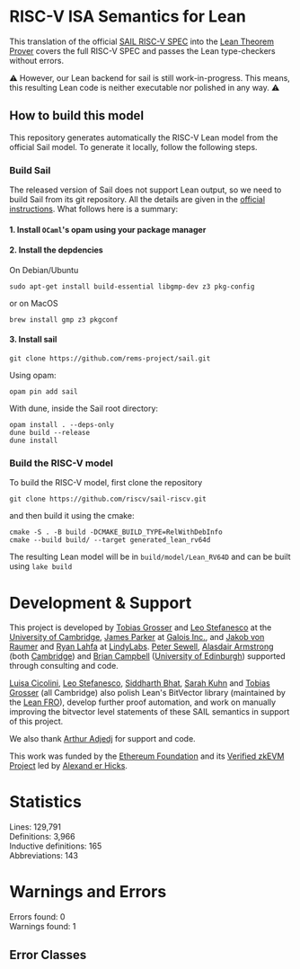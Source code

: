 # RISC-V ISA Semantics for Lean

This translation of the official [SAIL RISC-V
SPEC](https://github.com/riscv/sail-riscv/) into the [Lean Theorem
Prover](https://lean-lang.org) covers the full RISC-V SPEC and passes the Lean
type-checkers without errors.

⚠️ However, our Lean backend for sail is still work-in-progress.  This means,
this resulting Lean code is neither executable nor polished in any way. ⚠️

## How to build this model

This repository generates automatically the RISC-V Lean model from the official Sail model. To generate it locally, follow the following steps.

### Build Sail

The released version of Sail does not support Lean output, so we need to build
Sail from its git repository. All the details are given in the [official
instructions](https://github.com/rems-project/sail/blob/sail2/INSTALL.md#installing-development-versions-of-sail).
What follows here is a summary:

#### 1. Install `OCaml`'s opam using your package manager
#### 2. Install the depdencies

On Debian/Ubuntu
```
sudo apt-get install build-essential libgmp-dev z3 pkg-config
```
or on MacOS
```
brew install gmp z3 pkgconf
```

#### 3. Install sail
```
git clone https://github.com/rems-project/sail.git
```

Using opam:
```
opam pin add sail
```

With dune, inside the Sail root directory:
```
opam install . --deps-only
dune build --release
dune install
```

### Build the RISC-V model

To build the RISC-V model, first clone the repository
```
git clone https://github.com/riscv/sail-riscv.git
```

and then build it using the cmake:
```
cmake -S . -B build -DCMAKE_BUILD_TYPE=RelWithDebInfo
cmake --build build/ --target generated_lean_rv64d
```

The resulting Lean model will be in `build/model/Lean_RV64D` and can be built using `lake build`

# Development & Support

This project is developed by
[Tobias Grosser](https://grosser.science) and
[Leo Stefanesco](https://stefanesco.com/) at the
[University of Cambridge](http://cam.ac.uk/),
[James Parker](https://www.galois.com/team/james-parker) at
[Galois Inc.](https://www.galois.com/), and
[Jakob von Raumer](https://von-raumer.de/)
and [Ryan Lahfa](https://github.com/RaitoBezarius) at
[LindyLabs](https://lindylabs.net/).
[Peter Sewell](https://www.cl.cam.ac.uk/~pes20/),
[Alasdair Armstrong](https://www.cst.cam.ac.uk/people/aa2019) (both
[Cambridge](https://cam.ac.uk)) and
[Brian Campbell](https://people.inf.ed.ac.uk/Brian_Campbell.html) ([University of
Edinburgh](https://ed.ac.uk)) supported through consulting and code.

[Luisa Cicolini](https://github.com/luisacicolini),
[Leo Stefanesco](https://stefanesco.com/),
[Siddharth Bhat](https://pixel-druid.com/),
[Sarah Kuhn](https://ch.linkedin.com/in/sarah-kuhn-9b64b1226) and
[Tobias Grosser](https://grosser.science) (all Cambridge) also polish Lean's BitVector library (maintained by the [Lean FRO](https://lean-fro.org)),
develop further proof
automation, and work on manually improving the bitvector level statements of these
SAIL semantics in support of this project.

We also thank [Arthur Adjedj](https://github.com/arthur-adjedj) for support and code.

This work was funded by the [Ethereum Foundation](https://ethereum.foundation/) and its [Verified zkEVM Project](verified-zkevm.org) led by [Alexand
er Hicks](http://verified-zkevm.org/).

# Statistics

Lines: 129,791  
Definitions: 3,966  
Inductive definitions: 165  
Abbreviations: 143  

# Warnings and Errors

Errors found: 0  
Warnings found: 1  

## Error Classes

